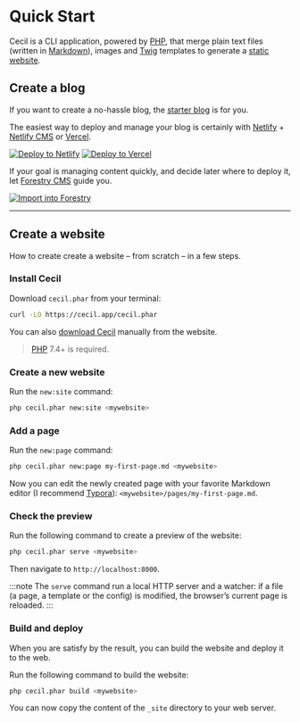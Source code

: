 <!--
description: "Create a new site and preview it locally."
date: 2020-12-19
updated: 2022-03-02
menu: home
-->

# Quick Start

Cecil is a CLI application, powered by [PHP](https://www.php.net), that merge plain text files (written in [Markdown](https://daringfireball.net/projects/markdown/)), images and [Twig](https://twig.symfony.com/) templates to generate a [static website](https://en.wikipedia.org/wiki/Static_web_page).

## Create a blog

If you want to create a no-hassle blog, the [starter blog](https://github.com/Cecilapp/the-butler#readme) is for you.

The easiest way to deploy and manage your blog is certainly with [Netlify](https://www.netlify.com) + [Netlify CMS](https://www.netlifycms.org) or [Vercel](https://vercel.com).

[![Deploy to Netlify](https://www.netlify.com/img/deploy/button.svg "Deploy to Netlify")](https://cecil.app/hosting/netlify/deploy/) [![Deploy to Vercel](https://vercel.com/button/default.svg "Deploy to Vercel")](https://cecil.app/hosting/vercel/deploy/)

If your goal is managing content quickly, and decide later where to deploy it, let [Forestry CMS](https://forestry.io) guide you.

[![Import into Forestry](https://assets.forestry.io/import-to-forestryK.svg)](https://cecil.app/cms/forestry/import/ "Import into Forestry")

----

## Create a website

How to create create a website – from scratch – in a few steps.

### Install Cecil

Download `cecil.phar` from your terminal:

```bash
curl -LO https://cecil.app/cecil.phar
```

You can also [download Cecil](https://cecil.app/download/) manually from the website.

> [PHP](https://php.net/manual/en/install.php) 7.4+ is required.

### Create a new website

Run the `new:site` command:

```bash
php cecil.phar new:site <mywebsite>
```

### Add a page

Run the `new:page` command:

```bash
php cecil.phar new:page my-first-page.md <mywebsite>
```

Now you can edit the newly created page with your favorite Markdown editor (I recommend [Typora](https://www.typora.io)): `<mywebsite>/pages/my-first-page.md`.

### Check the preview

Run the following command to create a preview of the website:

```bash
php cecil.phar serve <mywebsite>
```

Then navigate to `http://localhost:8000`.

:::note
The `serve` command run a local HTTP server and a watcher: if a file (a page, a template or the config) is modified, the browser’s current page is reloaded.
:::

### Build and deploy

When you are satisfy by the result, you can build the website and deploy it to the web.

Run the following command to build the website:

```bash
php cecil.phar build <mywebsite>
```

You can now copy the content of the `_site` directory to your web server.
